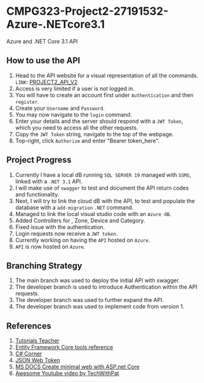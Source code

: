 # CMPG323-Project2-27191532-Azure-.NETcore3.1
Azure and .NET Core 3.1 API

## How to use the API
1. Head to the API website for a visual representation of all the commands. ```LINK```: <a href="https://project2-api-v2.azurewebsites.net/swagger/index.html">PROJECT2_API_V2</a> 	
2. Access is very limited if a user is not logged in.
3. You will have to create an account first under ```Authentication``` and then ```register```.
4. Create your ```Username``` and ```Password```.
5. You may now navigate to the ```login``` command.
6. Enter your details and the server should respond with a ```JWT Token```, which you need to access all the other requests.
7. Copy the ```JWT Token``` string, navigate to the top of the webpage.
8. Top-right, click ```Authorize``` and enter "Bearer token_here".

## Project Progress
1. Currently I have a local dB running ```SQL SERVER 19``` managed with ```SSMS```, linked with a ```.NET 3.1``` API.
2. I will make use of ```swagger``` to test and document the API return codes and functionality.
3. Next, I will try to link the cloud dB with the API, to test and populate the database with a ```add-migration``` ```.NET``` command.
4. Managed to link the local visual studio code with an ```Azure dB```.
5. Added Controllers for , Zone, Device and Category.
5. Fixed issue with the authentication.
6. Login requests now receive a ```JWT token```.
7. Currently working on having the ```API``` hosted on ```Azure```.
8. ```API``` is now hosted on ```Azure```.


## Branching Strategy 
1. The main branch was used to deploy the initial API with swagger.
2. The developer branch is used to introduce Authentication within the API requests.
3. The developer branch was used to further expand the API.
3. The developer branch was used to implement code from version 1.

## References
1. <a href="https://www.tutorialsteacher.com/sqlserver/install-sql-server">Tutorials Teacher</a>
2. <a href="https://docs.microsoft.com/en-us/ef/core/cli/dotnet">Entity Framework Core tools reference</a>
3. <a href="https://www.c-sharpcorner.com/blogs/implement-swagger-in-asp-net-core-31-web-api">C# Corner</a>
4. <a href="https://jwt.io/introduction/">JSON Web Token</a>
5. <a href="https://docs.microsoft.com/en-us/aspnet/core/tutorials/min-web-api?view=aspnetcore-6.0&tabs=visual-studio">MS DOCS Create minimal web with ASP.net Core</a>
6. <a href="https://www.youtube.com/watch?v=elMpS1Js7rc">Awesome Youtube video by TechWithPat</a>
